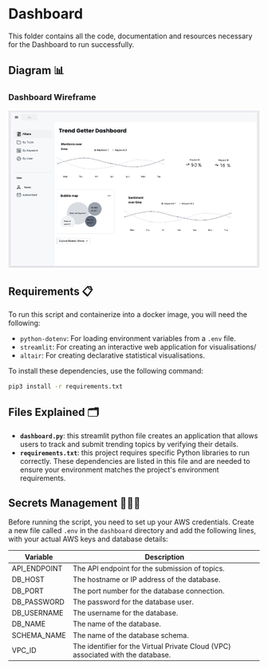 # Dashboard

This folder contains all the code, documentation and resources necessary for the Dashboard to run successfully.

## Diagram 📊

### Dashboard Wireframe

![Dashboard Wireframe](/images/dashboard_wireframe.png)

## Requirements 📋

To run this script and containerize into a docker image, you will need the following:
- `python-dotenv`: For loading environment variables from a `.env` file.
- `streamlit`: For creating an interactive web application for visualisations/
- `altair`: For creating declarative statistical visualisations.

To install these dependencies, use the following command:

```zsh
pip3 install -r requirements.txt
```

## Files Explained 🗂️
- **`dashboard.py`**: this streamlit python file creates an application that allows users to track and submit trending topics by verifying their details. 
- **`requirements.txt`**: this project requires specific Python libraries to run correctly. These dependencies are listed in this file and are needed to ensure your environment matches the project's environment requirements.

## Secrets Management 🕵🏽‍♂️

Before running the script, you need to set up your AWS credentials. Create a new file called `.env` in the `dashboard` directory and add the following lines, with your actual AWS keys and database details:

| Variable         | Description                                      |
|------------------|--------------------------------------------------|
| API_ENDPOINT     | The API endpoint for the submission of topics.   |
| DB_HOST          | The hostname or IP address of the database.      |
| DB_PORT          | The port number for the database connection.     |
| DB_PASSWORD      | The password for the database user.              |
| DB_USERNAME          | The username for the database.                   |
| DB_NAME          | The name of the database.                        |
| SCHEMA_NAME      | The name of the database schema.                 |
| VPC_ID           | The identifier for the Virtual Private Cloud (VPC) associated with the database. |





